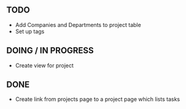 ## TODO

* Add Companies and Departments to project table
* Set up tags

## DOING / IN PROGRESS
* Create view for project

## DONE
* Create link from projects page to a project page which lists tasks